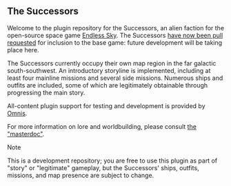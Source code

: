 ## The Successors

Welcome to the plugin repository for the Successors, an alien faction for the open-source space game [Endless Sky](https://www.github.com/endless-sky/endless-sky). The Successors [have now been pull requested](https://github.com/endless-sky/endless-sky/pull/10296) for inclusion to the base game: future development will be taking place here.

The Successors currently occupy their own map region in the far galactic south-southwest. An introductory storyline is implemented, including at least four mainline missions and several side missions. Numerous ships and outfits are included, some of which are legitimately obtainable through progressing the main story.

All-content plugin support for testing and development is provided by [Omnis](https://www.github.com/DarcyManoel/-Omnis).

For more information on lore and worldbuilding, please consult [the "masterdoc"](docs/masterdoc.pdf).

> [!NOTE]
> This is a development repository; you are free to use this plugin as part of "story" or "legitimate" gameplay, but the Successors' ships, outfits, missions, and map presence are subject to change.